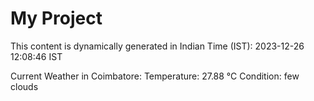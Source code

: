 # My Project

This content is dynamically generated in Indian Time (IST): 2023-12-26 12:08:46 IST


Current Weather in Coimbatore:
Temperature: 27.88 °C
Condition: few clouds
